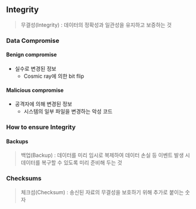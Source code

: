 ## Integrity
> 무결성(Integrity) : 데이터의 정확성과 일관성을 유지하고 보증하는 것

### Data Compromise
#### Benign compromise
- 실수로 변경된 정보
	- Cosmic ray에 의한 bit flip
#### Malicious compromise
- 공격자에 의해 변경된 정보
	- 시스템의 일부 파일을 변경하는 악성 코드

### How to ensure Integrity
#### Backups
> 백업(Backup) : 데이터를 미리 임시로 복제하여 데이터 손실 등 이벤트 발생 시 데이터를 복구할 수 있도록 미리 준비해 두는 것
### Checksums
> 체크섬(Checksum) : 송신된 자료의 무결성을 보호하기 위해 추가로 붙이는 숫자